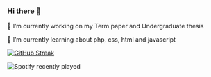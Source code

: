 ### Hi there 👋
🔭 I’m currently working on my Term paper and Undergraduate thesis

🌱 I’m currently learning about php, css, html and javascript

[![GitHub Streak](http://github-readme-streak-stats.herokuapp.com?user=oliveiraanaluisa&theme=tokyonight&hide_border=true&date_format=j%20M%5B%20Y%5D)](https://git.io/streak-stats)

![Spotify recently played](https://spotify-recently-played-readme.vercel.app/api?user=jeffreyca16)
<!--
**oliveiraanaluisa/oliveiraanaluisa** is a ✨ _special_ ✨ repository because its `README.md` (this file) appears on your GitHub profile.

Here are some ideas to get you started:

- 
- 
- 👯 I’m looking to collaborate on ...
- 🤔 I’m looking for help with ...
- 💬 Ask me about ...
- 📫 How to reach me: ...
- 😄 Pronouns: ...
- ⚡ Fun fact: ...
-->
